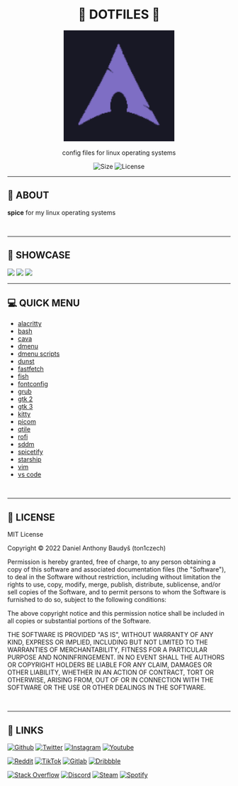 <div align='center'>
    <h1><b>🚀 DOTFILES 🚀</b></h1>
    <img src='./.config/qtile/assets/logo.png' width='250' height='250' />
    <p>config files for linux operating systems</p>

![Size](https://img.shields.io/github/languages/code-size/ton1czech/dotfiles.svg)
![License](https://img.shields.io/github/license/ton1czech/dotfiles.svg)

</div>

---

## 💾 **ABOUT**

**spice** for my linux operating systems

<br />

---

## 🔎 **SHOWCASE**

<img src='https://imgur.com/WiXgtmx.jpg'>
<img src='https://imgur.com/HFyQCet.jpg'>
<img src='https://imgur.com/aGCwVRr.jpg'>

<br />

---

## 💻 **QUICK MENU**

- [alacritty](https://github.com/ton1czech/dotfiles/tree/master/.config/alacritty)
- [bash](https://github.com/ton1czech/dotfiles/blob/master/.bashrc)
- [cava](https://github.com/ton1czech/dotfiles/blob/master/.config/cava/config)
- [dmenu](https://github.com/ton1czech/dotfiles/blob/master/.config/dmenu/config.h)
- [dmenu scripts](https://github.com/ton1czech/dotfiles/tree/master/dmenuscripts)
- [dunst](https://github.com/ton1czech/dotfiles/blob/master/.config/dunst/dunstrc)
- [fastfetch](https://github.com/ton1czech/dotfiles/blob/master/.config/fastfetch/config.conf)
- [fish](https://github.com/ton1czech/dotfiles/tree/master/.config/fish)
- [fontconfig](https://github.com/ton1czech/dotfiles/blob/master/.config/fontconfig/fonts.conf)
- [grub](https://github.com/ton1czech/dotfiles/blob/master/etc/default/grub)
- [gtk 2](https://github.com/ton1czech/dotfiles/blob/master/.gtkrc-2.0.mine)
- [gtk 3](https://github.com/ton1czech/dotfiles/blob/master/.config/gtk-3.0/settings.ini)
- [kitty](https://github.com/ton1czech/dotfiles/tree/master/.config/kitty)
- [picom](https://github.com/ton1czech/dotfiles/blob/master/.config/picom/picom.conf)
- [qtile](https://github.com/ton1czech/dotfiles/tree/master/.config/qtile)
- [rofi](https://github.com/ton1czech/dotfiles/tree/master/.config/rofi)
- [sddm](https://github.com/ton1czech/dotfiles/blob/master/etc/sddm.conf)
- [spicetify](https://github.com/ton1czech/dotfiles/tree/master/.config/spicetify)
- [starship](https://github.com/ton1czech/dotfiles/blob/master/.config/starship.toml)
- [vim](https://github.com/ton1czech/dotfiles/blob/master/.vimrc)
- [vs code](https://github.com/ton1czech/dotfiles/blob/master/.config/Code/User/settings.json)

<br />

---

## 📎 **LICENSE**

MIT License

Copyright © 2022 Daniel Anthony Baudyš (ton1czech)

Permission is hereby granted, free of charge, to any person obtaining a copy of this software and associated documentation files (the "Software"), to deal in the Software without restriction, including without limitation the rights to use, copy, modify, merge, publish, distribute, sublicense, and/or sell copies of the Software, and to permit persons to whom the Software is furnished to do so, subject to the following conditions:

The above copyright notice and this permission notice shall be included in all copies or substantial portions of the Software.

THE SOFTWARE IS PROVIDED "AS IS", WITHOUT WARRANTY OF ANY KIND, EXPRESS OR IMPLIED, INCLUDING BUT NOT LIMITED TO THE WARRANTIES OF MERCHANTABILITY, FITNESS FOR A PARTICULAR PURPOSE AND NONINFRINGEMENT. IN NO EVENT SHALL THE AUTHORS OR COPYRIGHT HOLDERS BE LIABLE FOR ANY CLAIM, DAMAGES OR OTHER LIABILITY, WHETHER IN AN ACTION OF CONTRACT, TORT OR OTHERWISE, ARISING FROM, OUT OF OR IN CONNECTION WITH THE SOFTWARE OR THE USE OR OTHER DEALINGS IN THE SOFTWARE.

<br />

---

## 📌 **LINKS**

[<img alt="Github" src="https://img.shields.io/badge/@ton1czech-%23181717.svg?style=for-the-badge&logo=github&logoColor=white" />](https://github.com/ton1czech)
[<img alt="Twitter" src="https://img.shields.io/badge/@ton1czech-%231DA1F2.svg?style=for-the-badge&logo=Twitter&logoColor=white" />](https://twitter.com/ton1czech)
[<img alt="Instagram" src="https://img.shields.io/badge/@ton1czech-%23E4405F.svg?style=for-the-badge&logo=Instagram&logoColor=white" />](https://instagram.com/ton1czech)
[<img alt="Youtube" src="https://img.shields.io/badge/@ton1czech-%23FF0000.svg?style=for-the-badge&logo=YouTube&logoColor=white" />](https://www.youtube.com/channel/UCblA_CnykG2Dw_6IMwZ9z9A)

[<img alt="Reddit" src="https://img.shields.io/badge/@ton1czech-FF4500?style=for-the-badge&logo=reddit&logoColor=white" />](https://reddit.com/user/)
[<img alt="TikTok" src="https://img.shields.io/badge/@t0n1czech-%23000000.svg?style=for-the-badge&logo=TikTok&logoColor=white" />](https://www.tiktok.com/@ton1czech)
[<img alt="Gitlab" src="https://img.shields.io/badge/@ton1czech-%23181717.svg?style=for-the-badge&logo=gitlab&logoColor=white" />](https://gitlab.com/ton1czech)
[<img alt="Dribbble" src="https://img.shields.io/badge/@ton1czech-EA4C89?style=for-the-badge&logo=dribbble&logoColor=white" />](https://dribbble.com/ton1czech)

[<img alt="Stack Overflow" src="https://img.shields.io/badge/@ton1czech-FE7A16?style=for-the-badge&logo=stack-overflow&logoColor=white" />](https://stackoverflow.com/users/15073347/ton1czech)
[<img alt="Discord" src="https://img.shields.io/badge/@ton1czech%238028-%237289DA.svg?style=for-the-badge&logo=discord&logoColor=white" />]()
[<img alt="Steam" src="https://img.shields.io/badge/@ton1czech-%23000000.svg?style=for-the-badge&logo=steam&logoColor=white" />](https://steamcommunity.com/id/ton1czech)
[<img alt="Spotify" src="https://img.shields.io/badge/@ton1czech-1ED760?style=for-the-badge&logo=spotify&logoColor=white" />](https://open.spotify.com/user/212btc3myry7hwb45aybf4efi)

